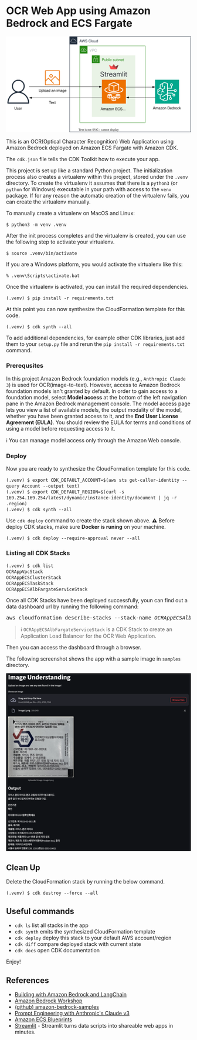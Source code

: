 
# OCR Web App using Amazon Bedrock and ECS Fargate

![bedrock-ocr-webapp-ecs-arch](./bedrock-ocr-webapp-ecs-arch.svg)

This is an OCR(Optical Character Recognition) Web Application using Amazon Bedrock deployed on Amazon ECS Fargate with Amazon CDK.

The `cdk.json` file tells the CDK Toolkit how to execute your app.

This project is set up like a standard Python project.  The initialization
process also creates a virtualenv within this project, stored under the `.venv`
directory.  To create the virtualenv it assumes that there is a `python3`
(or `python` for Windows) executable in your path with access to the `venv`
package. If for any reason the automatic creation of the virtualenv fails,
you can create the virtualenv manually.

To manually create a virtualenv on MacOS and Linux:

```
$ python3 -m venv .venv
```

After the init process completes and the virtualenv is created, you can use the following
step to activate your virtualenv.

```
$ source .venv/bin/activate
```

If you are a Windows platform, you would activate the virtualenv like this:

```
% .venv\Scripts\activate.bat
```

Once the virtualenv is activated, you can install the required dependencies.

```
(.venv) $ pip install -r requirements.txt
```

At this point you can now synthesize the CloudFormation template for this code.

```
(.venv) $ cdk synth --all
```

To add additional dependencies, for example other CDK libraries, just add
them to your `setup.py` file and rerun the `pip install -r requirements.txt`
command.

### Prerequsites

In this project Amazon Bedrock foundation models (e.g., `Anthropic Claude 3`) is used for OCR(image-to-text).
However, access to Amazon Bedrock foundation models isn't granted by default.
In order to gain access to a foundation model, select **Model access** at the bottom of the left navigation pane in the Amazon Bedrock management console.
The model access page lets you view a list of available models, the output modality of the model, whether you have been granted access to it, and the **End User License Agreement (EULA)**.
You should review the EULA for terms and conditions of using a model before requesting access to it.

:information_source: You can manage model access only through the Amazon Web console.

### Deploy

Now you are ready to synthesize the CloudFormation template for this code.

```
(.venv) $ export CDK_DEFAULT_ACCOUNT=$(aws sts get-caller-identity --query Account --output text)
(.venv) $ export CDK_DEFAULT_REGION=$(curl -s 169.254.169.254/latest/dynamic/instance-identity/document | jq -r .region)
(.venv) $ cdk synth --all
```

Use `cdk deploy` command to create the stack shown above.
:warning: Before deploy CDK stacks, make sure **Docker is runing** on your machine.

```
(.venv) $ cdk deploy --require-approval never --all
```

### Listing all CDK Stacks

```
(.venv) $ cdk list
OCRAppVpcStack
OCRAppECSClusterStack
OCRAppECSTaskStack
OCRAppECSAlbFargateServiceStack
```

Once all CDK Stacks have been deployed successfully, youn can find out a data dashboard url by running the following command:
<pre>
aws cloudformation describe-stacks --stack-name <i>OCRAppECSAlbFargateServiceStack</i> | jq -r '.Stacks[0].Outputs | .[] | select(.OutputKey | endswith("LoadBalancerDNS")) | .OutputValue'
</pre>

  > :information_source: `OCRAppECSAlbFargateServiceStack` is a CDK Stack to create an Application Load Balancer for the OCR Web Application.

Then you can access the dashboard through a browser.

The following screenshot shows the app with a sample image in `samples` directory.

![streamlit-ocr-webapp](./resources/image1-ocr-output.png)


## Clean Up

Delete the CloudFormation stack by running the below command.

```
(.venv) $ cdk destroy --force --all
```


## Useful commands

 * `cdk ls`          list all stacks in the app
 * `cdk synth`       emits the synthesized CloudFormation template
 * `cdk deploy`      deploy this stack to your default AWS account/region
 * `cdk diff`        compare deployed stack with current state
 * `cdk docs`        open CDK documentation

Enjoy!


## References

 * [Building with Amazon Bedrock and LangChain](https://catalog.workshops.aws/building-with-amazon-bedrock/en-US)
 * [Amazon Bedrock Workshop](https://catalog.us-east-1.prod.workshops.aws/workshops/a4bdb007-5600-4368-81c5-ff5b4154f518/en-US)
 * [(github) amazon-bedrock-samples](https://github.com/aws-samples/amazon-bedrock-samples)
 * [Prompt Engineering with Anthropic's Claude v3](https://catalog.us-east-1.prod.workshops.aws/workshops/0644c9e9-5b82-45f2-8835-3b5aa30b1848/en-US)
 * [Amazon ECS Blueprints](https://github.com/aws-ia/ecs-blueprints)
 * [Streamlit](https://streamlit.io/) - Streamlit turns data scripts into shareable web apps in minutes.
